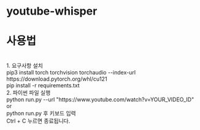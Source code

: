 # youtube-whisper

<h1>사용법</h1><br>
1. 요구사항 설치<br>
pip3 install torch torchvision torchaudio --index-url https://download.pytorch.org/whl/cu121<br>
pip install -r requirements.txt<br>
2. 파이썬 파일 실행<br>
python run.py --url "https://www.youtube.com/watch?v=YOUR_VIDEO_ID"<br>
or<br>
python run.py 후 키보드 입력<br>
Ctrl + C 누르면 종료됩니다.
